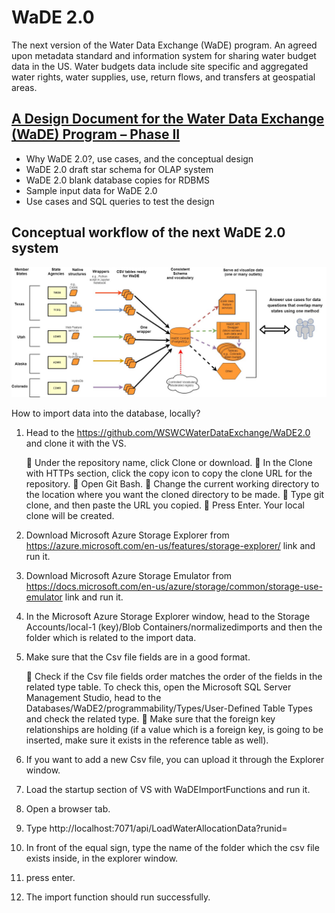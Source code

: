 # WaDE 2.0 
The next version of the Water Data Exchange (WaDE) program. An agreed upon metadata standard and information system for sharing water budget data in the US. Water budgets data include site specific and aggregated water rights, water supplies, use, return flows, and transfers at geospatial areas. 


## [A Design Document for the Water Data Exchange (WaDE) Program – Phase II](https://github.com/WSWCWaterDataExchange/WaDE2.0/tree/master/Design_docs)   
* Why WaDE 2.0?, use cases, and the conceptual design    
* WaDE 2.0 draft star schema for OLAP system   
* WaDE 2.0 blank database copies for RDBMS   
* Sample input data for WaDE 2.0   
* Use cases and SQL queries to test the design

## Conceptual workflow of the next WaDE 2.0 system
![](https://github.com/WSWCWaterDataExchange/WaDE2.0/blob/master/Design_docs/Diagrams/WaDE_workflow.jpg)


How to import data into the database, locally?
1.	Head to the https://github.com/WSWCWaterDataExchange/WaDE2.0 and clone it with the VS.

		Under the repository name, click Clone or download.
		In the Clone with HTTPs section, click the copy icon to copy the clone URL for the repository.
		Open Git Bash.
		Change the current working directory to the location where you want the cloned directory to be made.
		Type git clone, and then paste the URL you copied.
		Press Enter. Your local clone will be created.

2.	Download Microsoft Azure Storage Explorer from https://azure.microsoft.com/en-us/features/storage-explorer/ link and run it.
3.	Download Microsoft Azure Storage Emulator from https://docs.microsoft.com/en-us/azure/storage/common/storage-use-emulator link and run it.
4.	In the Microsoft Azure Storage Explorer window, head to the Storage Accounts/local-1 (key)/Blob Containers/normalizedimports and then the folder which is related to the import data.
5.	Make sure that the Csv file fields are in a good format. 

		Check if the Csv file fields order matches the order of the fields in the related type table. To check this, open the Microsoft SQL Server Management Studio, head to the Databases/WaDE2/programmability/Types/User-Defined Table Types and check the related type.
		Make sure that the foreign key relationships are holding (if a value which is a foreign key, is going to be inserted, make sure it exists in the reference table as well).

6.	If you want to add a new Csv file, you can upload it through the Explorer window.
7.	Load the startup section of VS with WaDEImportFunctions and run it.
8.	Open a browser tab.
9.	 Type http://localhost:7071/api/LoadWaterAllocationData?runid=   
10.	In front of the equal sign, type the name of the folder which the csv file exists inside, in the explorer window.
11.	press enter.
12.	The import function should run successfully. 




